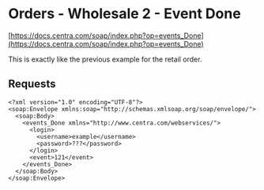# Orders - Wholesale 2 - Event Done

[https://docs.centra.com/soap/index.php?op=events_Done](https://docs.centra.com/soap/index.php?op=events_Done)

This is exactly like the previous example for the retail order.

## Requests

```
<?xml version="1.0" encoding="UTF-8"?>
<soap:Envelope xmlns:soap="http://schemas.xmlsoap.org/soap/envelope/">
  <soap:Body>
    <events_Done xmlns="http://www.centra.com/webservices/">
      <login>
        <username>example</username>
        <password>???</password>
      </login>
      <event>121</event>
    </events_Done>
  </soap:Body>
</soap:Envelope>
```